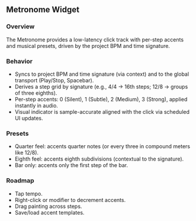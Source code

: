 ## Metronome Widget

### Overview
The Metronome provides a low-latency click track with per-step accents and musical presets, driven by the project BPM and time signature.

### Behavior
- Syncs to project BPM and time signature (via context) and to the global transport (Play/Stop, Spacebar).
- Derives a step grid by signature (e.g., 4/4 → 16th steps; 12/8 → groups of three eighths).
- Per-step accents: 0 (Silent), 1 (Subtle), 2 (Medium), 3 (Strong), applied instantly in audio.
- Visual indicator is sample-accurate aligned with the click via scheduled UI updates.

### Presets
- Quarter feel: accents quarter notes (or every three in compound meters like 12/8).
- Eighth feel: accents eighth subdivisions (contextual to the signature).
- Bar only: accents only the first step of the bar.

### Roadmap
- Tap tempo.
- Right-click or modifier to decrement accents.
- Drag painting across steps.
- Save/load accent templates.


